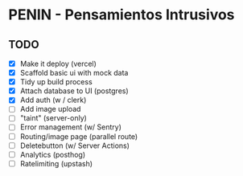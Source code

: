 # PENIN - Pensamientos Intrusivos

## TODO

- [x] Make it deploy (vercel)
- [x] Scaffold basic ui with mock data
- [x] Tidy up build process
- [x] Attach database to UI (postgres)
- [x] Add auth (w / clerk)
- [ ] Add image upload
- [ ] "taint" (server-only)
- [ ] Error management (w/ Sentry)
- [ ] Routing/image page (parallel route)
- [ ] Deletebutton (w/ Server Actions)
- [ ] Analytics (posthog)
- [ ] Ratelimiting (upstash)
